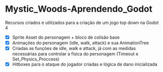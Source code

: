 # Mystic_Woods-Aprendendo_Godot
 Recursos criados e utilizados para a criação de um jogo top down na Godot 4

- [X] Sprite Asset do personagem + bloco de colisão base
- [X] Animações do personagem (idle, walk, attack) e sua AnimationTree
- [X] Criadas as funções de idle, walk e attack, já com as medidas necessárias para controlar a física do personagem (Timeout e Set_Physics_Proccess)
- [X] Hitboxes para o ataque do jogador criadas e lógica de dano inicializada